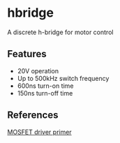 # hbridge
A discrete h-bridge for motor control

## Features
- 20V operation
- Up to 500kHz switch frequency
- 600ns turn-on time
- 150ns turn-off time

## References
[MOSFET driver primer](https://www.ti.com/lit/ml/slua618a/slua618a.pdf)
